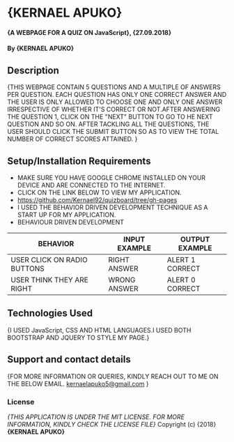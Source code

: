 # {KERNAEL APUKO}
#### {A WEBPAGE FOR A QUIZ ON JavaScript}, {27.09.2018}
#### By **{KERNAEL APUKO}**
## Description
{THIS WEBPAGE CONTAIN 5 QUESTIONS AND A MULTIPLE OF ANSWERS PER QUESTION. EACH QUESTION HAS ONLY ONE CORRECT ANSWER AND THE USER IS ONLY ALLOWED TO CHOOSE ONE AND ONLY ONE ANSWER  IRRESPECTIVE OF WHETHER IT'S CORRECT OR NOT.AFTER ANSWERING THE QUESTION 1, CLICK ON THE "NEXT" BUTTON TO GO TO HE NEXT QUESTION AND SO ON. AFTER TACKLING ALL THE QUESTIONS, THE USER SHOULD CLICK THE SUBMIT BUTTON SO AS TO VIEW THE TOTAL NUMBER OF CORRECT SCORES ATTAINED.  }
## Setup/Installation Requirements
* MAKE SURE YOU HAVE GOOGLE CHROME INSTALLED ON YOUR DEVICE AND ARE CONNECTED TO THE INTERNET.
* CLICK ON THE LINK BELOW TO VIEW MY APPLICATION.
* https://github.com/Kernael92/quizboard/tree/gh-pages
* I USED THE BEHAVIOR DRIVEN DEVELOPMENT TECHNIQUE AS A START UP FOR MY APPLICATION.
* BEHAVIOUR DRIVEN DEVELOPMENT

|  BEHAVIOR                    | INPUT EXAMPLE | OUTPUT EXAMPLE  |
|------------------------------|---------------|-----------------|
|  USER CLICK ON RADIO BUTTONS | RIGHT ANSWER  | ALERT 1 CORRECT |
|  USER THINK THEY ARE RIGHT   | WRONG ANSWER  | ALERT 0 CORRECT |

## Technologies Used
{I USED JavaScript, CSS AND HTML LANGUAGES.I USED BOTH BOOTSTRAP AND JQUERY TO STYLE MY PAGE.}
## Support and contact details
{FOR MORE INFORMATION OR QUERIES, KINDLY REACH OUT TO ME ON THE BELOW EMAIL. kernaelapuko5@gmail.com  }
### License
*{THIS APPLICATION IS UNDER THE MIT LICENSE. FOR MORE INFORMATION, KINDLY CHECK THE LICENSE FILE}*
Copyright (c) {2018} **{KERNAEL APUKO}**
